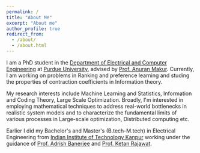 ```yaml
---
permalink: /
title: "About Me"
excerpt: "About me"
author_profile: true
redirect_from: 
  - /about/
  - /about.html
---
```




I am a PhD student in the [Department of Electrical and Computer Engineering](https://engineering.purdue.edu/ECE) at [Purdue University](https://www.purdue.edu/), advised by [Prof. Anuran Makur](https://www.cs.purdue.edu/homes/amakur/index.html). Currently, I am working on problems in Ranking and preference learning and studing the properties of contraction coefficients in Information theory.  

My research interests include Machine Learning and Statistics, Information and Coding Theory, Large Scale Optimization. Broadly, I'm interested in employing mathematical techniques to address real-world bottlenecks in realistic system models and to characterize the fundamental limits of various processes in Large-scale optimization, Distributed computing etc. 

Earlier I did my Bachelor's and Master's (B.tech-M.tech) in Electrical Engineering from [Indian Institute of Technology Kanpur](www.iitk.ac.in) working under the guidance of [Prof. Adrish Banerjee](https://home.iitk.ac.in/~adrish/) and [Prof. Ketan Rajawat](https://home.iitk.ac.in/~ketan/). 
